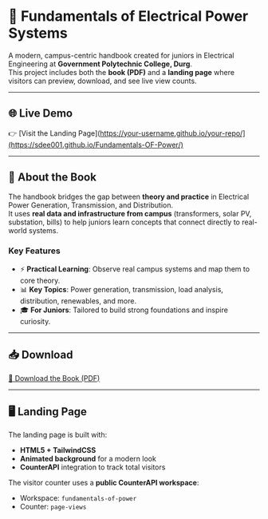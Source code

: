 # 📘 Fundamentals of Electrical Power Systems

A modern, campus-centric handbook created for juniors in Electrical Engineering at **Government Polytechnic College, Durg**.  
This project includes both the **book (PDF)** and a **landing page** where visitors can preview, download, and see live view counts.

---

## 🌐 Live Demo
👉 [Visit the Landing Page](https://your-username.github.io/your-repo/](https://sdee001.github.io/Fundamentals-OF-Power/)  

---

## 📖 About the Book
The handbook bridges the gap between **theory and practice** in Electrical Power Generation, Transmission, and Distribution.  
It uses **real data and infrastructure from campus** (transformers, solar PV, substation, bills) to help juniors learn concepts that connect directly to real-world systems.

### Key Features
- ⚡ **Practical Learning**: Observe real campus systems and map them to core theory.  
- 📊 **Key Topics**: Power generation, transmission, load analysis, distribution, renewables, and more.  
- 🎓 **For Juniors**: Tailored to build strong foundations and inspire curiosity.  

---

## 📥 Download
[📘 Download the Book (PDF)](https://drive.google.com/file/d/1iLbJbGCXNqMaMUQCCltGpxHqPND1XzQK/view?usp=sharing)

---

## 🖥️ Landing Page
The landing page is built with:
- **HTML5 + TailwindCSS**  
- **Animated background** for a modern look  
- **CounterAPI** integration to track total visitors  

The visitor counter uses a **public CounterAPI workspace**:  
- Workspace: `fundamentals-of-power`  
- Counter: `page-views`
